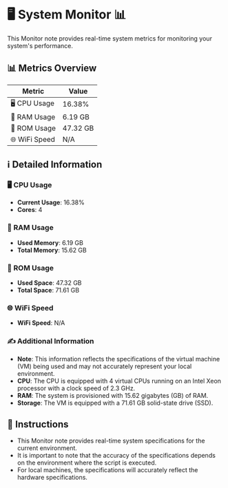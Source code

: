 
# 🖥️ System Monitor 📊

This Monitor note provides real-time system metrics for monitoring your system's performance.

## 📊 Metrics Overview

| Metric                    | Value             |
| ------------------------- | ----------------- |
| 🖥️ CPU Usage              | 16.38%       |
| 💾 RAM Usage              | 6.19 GB       |
| 💽 ROM Usage              | 47.32 GB       |
| 🌐 WiFi Speed             | N/A      |

## ℹ️ Detailed Information

### 🖥️ CPU Usage

- **Current Usage**: 16.38%
- **Cores**: 4

### 💾 RAM Usage

- **Used Memory**: 6.19 GB
- **Total Memory**: 15.62 GB

### 💽 ROM Usage

- **Used Space**: 47.32 GB
- **Total Space**: 71.61 GB

### 🌐 WiFi Speed

- **WiFi Speed**: N/A


### ✍️ Additional Information

- **Note**: This information reflects the specifications of the virtual machine (VM) being used and may not accurately represent your local environment.
- **CPU**: The CPU is equipped with  4 virtual CPUs running on an Intel Xeon processor with a clock speed of 2.3 GHz.
- **RAM**: The system is provisioned with 15.62 gigabytes (GB) of RAM.
- **Storage**: The VM is equipped with a 71.61 GB solid-state drive (SSD).

## 📝 Instructions

- This Monitor note provides real-time system specifications for the current environment.
- It is important to note that the accuracy of the specifications depends on the environment where the script is executed.
- For local machines, the specifications will accurately reflect the hardware specifications.
